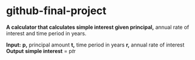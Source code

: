 # github-final-project

  **A calculator that calculates simple interest given principal,** annual rate of interest and time period in years.

  **Input:**
  **p,** principal amount
  **t,** time period in years
  **r,** annual rate of interest
  **Output**
  **simple interest** = p*t*r
  
